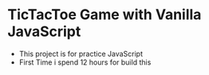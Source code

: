 # TicTacToe Game with Vanilla JavaScript

 - This project is for practice JavaScript 
 - First Time i spend 12 hours for build this